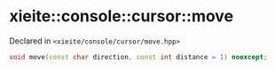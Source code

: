 # xieite::console::cursor::move
Declared in `<xieite/console/cursor/move.hpp>`
```cpp
void move(const char direction, const int distance = 1) noexcept;
```
